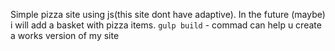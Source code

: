 Simple pizza site using js(this site dont have adaptive). In the future (maybe) i will add a basket with pizza items.
`gulp build` - commad can help u create a works version of my site
